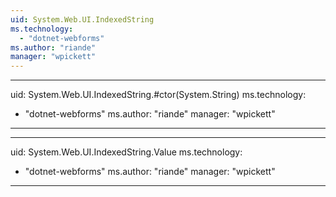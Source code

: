 ```yaml
---
uid: System.Web.UI.IndexedString
ms.technology: 
  - "dotnet-webforms"
ms.author: "riande"
manager: "wpickett"
---
```


---
uid: System.Web.UI.IndexedString.#ctor(System.String)
ms.technology: 
  - "dotnet-webforms"
ms.author: "riande"
manager: "wpickett"
---

---
uid: System.Web.UI.IndexedString.Value
ms.technology: 
  - "dotnet-webforms"
ms.author: "riande"
manager: "wpickett"
---
